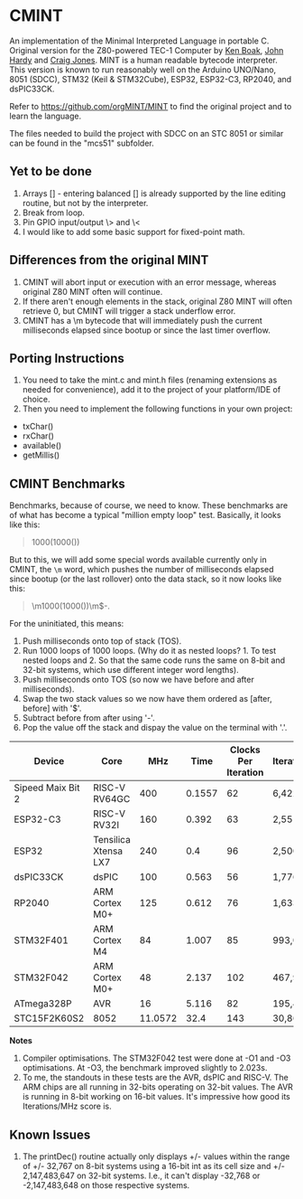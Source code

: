 # CMINT
An implementation of the Minimal Interpreted Language in portable C.
Original version for the Z80-powered TEC-1 Computer by [Ken Boak](https://github.com/monsonite), [John Hardy](https://github.com/jhlagado)
and [Craig Jones](https://github.com/crsjones). MINT is a human readable bytecode interpreter.
This version is known to run reasonably well on the Arduino UNO/Nano, 8051 (SDCC), STM32 (Keil & STM32Cube), ESP32, ESP32-C3, RP2040, and dsPIC33CK.

Refer to <https://github.com/orgMINT/MINT> to find the original project and to learn the language.

The files needed to build the project with SDCC on an STC 8051 or similar can be found in the "mcs51" subfolder.

## Yet to be done
1. Arrays [] - entering balanced [] is already supported by the line editing routine, but not by the interpreter.
2. Break from loop.
3. Pin GPIO input/output \\> and \\<
4. I would like to add some basic support for fixed-point math.

## Differences from the original MINT
1. CMINT will abort input or execution with an error message, whereas original Z80 MINT often will continue.
2. If there aren't enough elements in the stack, original Z80 MINT will often retrieve 0, but CMINT will trigger a stack underflow error.
3. CMINT has a \\m bytecode that will immediately push the current milliseconds elapsed since bootup or since the last timer overflow.

## Porting Instructions
1. You need to take the mint.c and mint.h files (renaming extensions as needed for convenience), add it to the project of your platform/IDE of choice.
2. Then you need to implement the following functions in your own project:
- txChar()
- rxChar()
- available()
- getMillis()

## CMINT Benchmarks
Benchmarks, because of course, we need to know. These benchmarks are of what has become a typical "million empty loop" test. Basically, it looks like this:

> 1000(1000())

But to this, we will add some special words available currently only in CMINT, the ```\m``` word, which pushes the number of milliseconds elapsed since bootup
(or the last rollover) onto the data stack, so it now looks like this:

>\m1000(1000())\m$-.

For the uninitiated, this means:
1. Push milliseconds onto top of stack (TOS).
2. Run 1000 loops of 1000 loops. (Why do it as nested loops? 1. To test nested loops and 2. So that the same code runs the same on 8-bit and 32-bit systems, which use different integer word lengths).
3. Push milliseconds onto TOS (so now we have before and after milliseconds).
4. Swap the two stack values so we now have them ordered as [after, before] with '$'.
5. Subtract before from after using '-'.
6. Pop the value off the stack and dispay the value on the terminal with '.'.

| Device | Core | MHz | Time | Clocks Per Iteration | Iterations/s | Dev Tool |
| ------ | ---- | --- | ---- | -------------------- | ------------ | -------- |
| Sipeed Maix Bit 2 | RISC-V RV64GC | 400 | 0.1557 | 62 |  6,422,607 | Arduino |
| ESP32-C3 | RISC-V RV32I | 160 | 0.392 | 63 |  2,551,020 | Arduino |
| ESP32 | Tensilica Xtensa LX7 | 240 | 0.4 | 96 |  2,500,000 | Arduino |
| dsPIC33CK | dsPIC | 100 | 0.563 | 56 | 1,776,199 | MPLAB X |
| RP2040 | ARM Cortex M0+ | 125 | 0.612 | 76 |  1,633,986 | Arduino |
| STM32F401 | ARM Cortex M4 | 84 | 1.007 | 85 |  993,048 | STM32CubeIDE |
| STM32F042 | ARM Cortex M0+ | 48 | 2.137 | 102 |  467,945 | Keil uVision 5 |
| ATmega328P | AVR | 16 | 5.116 | 82 |  195,465 | Arduino |
| STC15F2K60S2 | 8052 | 11.0572 | 32.4 | 143 |  30,864 | SDCC |

**Notes**
1. Compiler optimisations. The STM32F042 test were done at -O1 and -O3 optimisations. At -O3, the benchmark improved slightly to 2.023s.
2. To me, the standouts in these tests are the AVR, dsPIC and RISC-V. The ARM chips are all running in 32-bits operating on 32-bit values. The AVR is running in 8-bit working on 16-bit values. It's impressive how good its Iterations/MHz score is.

## Known Issues
1. The printDec() routine actually only displays +/- values within the range of +/- 32,767 on 8-bit systems using a 16-bit int as its cell size and 
+/- 2,147,483,647 on 32-bit systems. I.e., it can't display -32,768 or -2,147,483,648 on those respective systems.
